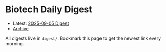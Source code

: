 # Biotech Daily Digest

- Latest: [2025-09-05 Digest](digest/2025-09-05.md)
- [Archive](archive.md)

All digests live in `digest/`. Bookmark this page to get the newest link every morning.
